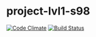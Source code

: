 # project-lvl1-s98

[![Code Climate](https://codeclimate.com/github/dnzg666/project-lvl1-s98/badges/gpa.svg)](https://codeclimate.com/github/dnzg666/project-lvl1-s98)
[![Build Status](https://travis-ci.org/dnzg666/project-lvl1-s98.svg?branch=master)](https://travis-ci.org/dnzg666/project-lvl1-s98)
